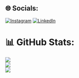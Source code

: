 ## 🌐 Socials:
[![Instagram](https://img.shields.io/badge/Instagram-%23E4405F.svg?logo=Instagram&logoColor=white)](https://instagram.com/o.z.o.g.l.u/) [![LinkedIn](https://img.shields.io/badge/LinkedIn-%230077B5.svg?logo=linkedin&logoColor=white)](https://linkedin.com/in/omerozoglu/) 


# 📊 GitHub Stats:
![](https://github-readme-stats.vercel.app/api?username=omerozoglu&theme=city_light&hide_border=false&include_all_commits=true&count_private=true)<br/>
![](https://github-readme-streak-stats.herokuapp.com/?user=omerozoglu&theme=city_light&hide_border=false)<br/>
![](https://github-readme-stats.vercel.app/api/top-langs/?username=omerozoglu&theme=city_light&hide_border=false&include_all_commits=true&count_private=true&layout=compact)
<!-- Proudly created with GPRM ( https://gprm.itsvg.in ) -->
